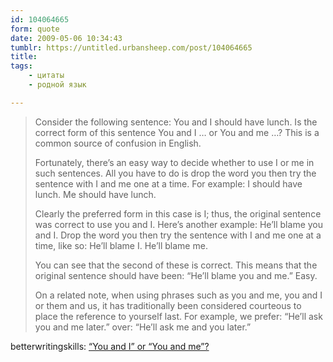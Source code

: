 ```yaml
---
id: 104064665
form: quote
date: 2009-05-06 10:34:43
tumblr: https://untitled.urbansheep.com/post/104064665
title: 
tags:
    - цитаты
    - родной язык

---
```


<blockquote>
<p>Consider the following sentence: You and I should have lunch. Is the correct form of this sentence You and I &hellip; or You and me &hellip;? This is a common source of confusion in English.</p>

<p>Fortunately, there&rsquo;s an easy way to decide whether to use I or me in such sentences. All you have to do is drop the word you then try the sentence with I and me one at a time. For example: I should have lunch.
Me should have lunch.</p>

<p>Clearly the preferred form in this case is I; thus, the original sentence was correct to use you and I. Here&rsquo;s another example: He&rsquo;ll blame you and I. Drop the word you then try the sentence with I and me one at a time, like so: He&rsquo;ll blame I. He&rsquo;ll blame me.</p>

<p>You can see that the second of these is correct. This means that the original sentence should have been: “He&rsquo;ll blame you and me.” Easy.</p>

<p>On a related note, when using phrases such as you and me, you and I or them and us, it has traditionally been considered courteous to place the reference to yourself last. For example, we prefer: “He&rsquo;ll ask you and me later.” over: “He&rsquo;ll ask me and you later.”</p>
</blockquote>

betterwritingskills: <a href="http://www.betterwritingskills.com/tip-w026.html">&ldquo;You and I&rdquo; or &ldquo;You and me&rdquo;?</a>

